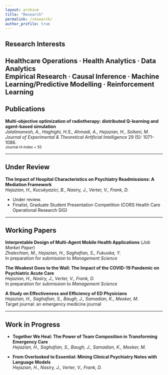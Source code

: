 ```yaml
---
layout: archive
title: "Research"
permalink: /research/
author_profile: true
---
```


## Research Interests
Healthcare Operations · Health Analytics · Data Analytics  
Empirical Research · Causal Inference · Machine Learning/Predictive Modelling · Reinforcement Learning
---

## Publications
**Multi-objective optimization of radiotherapy: distributed Q-learning and agent-based simulation**  
*Jalalimanesh, A., Haghighi, H.S., Ahmadi, A., Hejazian, H., Soltani, M.*  
*Journal of Experimental & Theoretical Artificial Intelligence* 29 (5): 1071–1086.  
<small>Journal H-index = 55</small>

---

## Under Review
**The Impact of Hospital Characteristics on Psychiatry Readmissions: A Mediation Framework**  
*Hejazian, H., Kucukyazici, B., Nasiry, J., Verter, V., Frank, D.*
 - Under review.
 - Finalist, Graduate Student Presentation Competition (CORS Health Care Operational Research SIG)

---

## Working Papers
**Interpretable Design of Multi-Agent Mobile Health Applications** (*Job Market Paper*)  
*Zhalechian, M., Hejazian, H., Saghafian, S., Fukuoka, Y.*  
In preparation for submission to *Management Science*

**The Weakest Goes to the Wall: The Impact of the COVID-19 Pandemic on Psychiatric Acute Care**  
*Hejazian, H., Nasiry, J., Verter, V., Frank, D.*  
In preparation for submission to *Management Science*

**A Study on Effectiveness and Efficiency of ED Physicians**  
*Hejazian, H., Saghafian, S., Baugh, J., Samadian, K., Meeker, M.*  
Target journal: an emergency medicine journal

---

## Work in Progress
- **Together We Heal: The Power of Team Composition in Transforming Emergency Care**  
  *Hejazian, H., Saghafian, S., Baugh, J., Samadian, K., Meeker, M.*

- **From Overlooked to Essential: Mining Clinical Psychiatry Notes with Language Models**  
  *Hejazian, H., Nasiry, J., Verter, V., Frank, D.*

<!---

## Invited Talks & Conference Presentations
**Seminar Talks**
- *An Analytical Framework for Mental Healthcare Operations Management*, Jewish General Hospital (Mar 2024)  
- *The Impact of Hospital and Patient Characteristics on Psychiatry Readmissions*, McGill University (May 2023)

**Invited Conference Presentations**
- *Interpretable Design of Multi-Agent Mobile Health Applications*, INFORMS Annual Meeting (Oct 2025)  
- *Effectiveness and Efficiency of ED Staff*, INFORMS Annual Meeting (Oct 2024)  
- *Psychiatry Readmissions* presented at INFORMS (2021–2023), CORS 2023, MSOM 2023, and POMS 2022
-->
